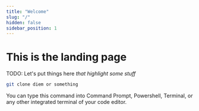 ```yaml
---
title: "Welcome"
slug: "/"
hidden: false
sidebar_position: 1
---
```


# This is the landing page

TODO: Let's put things here *that highlight some stuff*

```bash
git clone diem or something
```
You can type this command into Command Prompt, Powershell, Terminal, or any other integrated terminal of your code editor.
